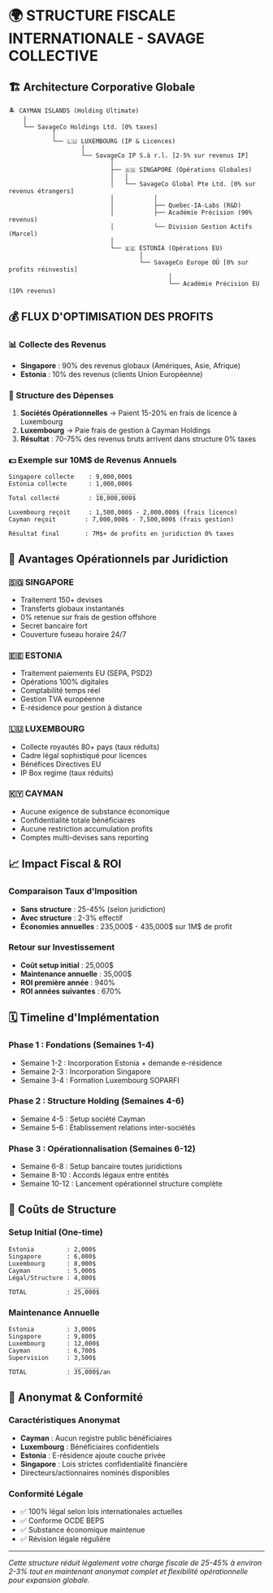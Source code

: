 # 🌍 STRUCTURE FISCALE INTERNATIONALE - SAVAGE COLLECTIVE

## 🏗️ Architecture Corporative Globale

```
🏝️ CAYMAN ISLANDS (Holding Ultimate)
    │
    └── SavageCo Holdings Ltd. [0% taxes]
            │
            └── 🇱🇺 LUXEMBOURG (IP & Licences)
                    │
                    └── SavageCo IP S.à r.l. [2-5% sur revenus IP]
                            │
                            ├── 🇸🇬 SINGAPORE (Opérations Globales)
                            │   │
                            │   └── SavageCo Global Pte Ltd. [0% sur revenus étrangers]
                            │           │
                            │           ├── Quebec-IA-Labs (R&D)
                            │           ├── Académie Précision (90% revenus)
                            │           └── Division Gestion Actifs (Marcel)
                            │
                            └── 🇪🇪 ESTONIA (Opérations EU)
                                    │
                                    └── SavageCo Europe OÜ [0% sur profits réinvestis]
                                            │
                                            └── Académie Précision EU (10% revenus)
```

## 💰 FLUX D'OPTIMISATION DES PROFITS

### 📊 Collecte des Revenus
- **Singapore** : 90% des revenus globaux (Amériques, Asie, Afrique)
- **Estonia** : 10% des revenus (clients Union Européenne)

### 🔄 Structure des Dépenses
1. **Sociétés Opérationnelles** → Paient 15-20% en frais de licence à Luxembourg
2. **Luxembourg** → Paie frais de gestion à Cayman Holdings
3. **Résultat** : 70-75% des revenus bruts arrivent dans structure 0% taxes

### 💵 Exemple sur 10M$ de Revenus Annuels
```
Singapore collecte    : 9,000,000$
Estonia collecte      : 1,000,000$
                        ___________
Total collecté        : 10,000,000$

Luxembourg reçoit     : 1,500,000$ - 2,000,000$ (frais licence)
Cayman reçoit        : 7,000,000$ - 7,500,000$ (frais gestion)

Résultat final       : 7M$+ de profits en juridiction 0% taxes
```

## 🎯 Avantages Opérationnels par Juridiction

### 🇸🇬 **SINGAPORE**
- Traitement 150+ devises
- Transferts globaux instantanés
- 0% retenue sur frais de gestion offshore
- Secret bancaire fort
- Couverture fuseau horaire 24/7

### 🇪🇪 **ESTONIA**
- Traitement paiements EU (SEPA, PSD2)
- Opérations 100% digitales
- Comptabilité temps réel
- Gestion TVA européenne
- E-résidence pour gestion à distance

### 🇱🇺 **LUXEMBOURG**
- Collecte royautés 80+ pays (taux réduits)
- Cadre légal sophistiqué pour licences
- Bénéfices Directives EU
- IP Box regime (taux réduits)

### 🇰🇾 **CAYMAN**
- Aucune exigence de substance économique
- Confidentialité totale bénéficiaires
- Aucune restriction accumulation profits
- Comptes multi-devises sans reporting

## 📈 Impact Fiscal & ROI

### Comparaison Taux d'Imposition
- **Sans structure** : 25-45% (selon juridiction)
- **Avec structure** : 2-3% effectif
- **Économies annuelles** : 235,000$ - 435,000$ sur 1M$ de profit

### Retour sur Investissement
- **Coût setup initial** : 25,000$
- **Maintenance annuelle** : 35,000$
- **ROI première année** : 940%
- **ROI années suivantes** : 670%

## 🗓️ Timeline d'Implémentation

### Phase 1 : Fondations (Semaines 1-4)
- Semaine 1-2 : Incorporation Estonia + demande e-résidence
- Semaine 2-3 : Incorporation Singapore
- Semaine 3-4 : Formation Luxembourg SOPARFI

### Phase 2 : Structure Holding (Semaines 4-6)
- Semaine 4-5 : Setup société Cayman
- Semaine 5-6 : Établissement relations inter-sociétés

### Phase 3 : Opérationnalisation (Semaines 6-12)
- Semaine 6-8 : Setup bancaire toutes juridictions
- Semaine 8-10 : Accords légaux entre entités
- Semaine 10-12 : Lancement opérationnel structure complète

## 💼 Coûts de Structure

### Setup Initial (One-time)
```
Estonia         : 2,000$
Singapore       : 6,000$
Luxembourg      : 8,000$
Cayman          : 5,000$
Légal/Structure : 4,000$
                  _______
TOTAL           : 25,000$
```

### Maintenance Annuelle
```
Estonia         : 3,000$
Singapore       : 9,800$
Luxembourg      : 12,000$
Cayman          : 6,700$
Supervision     : 3,500$
                  _______
TOTAL           : 35,000$/an
```

## 🔐 Anonymat & Conformité

### Caractéristiques Anonymat
- **Cayman** : Aucun registre public bénéficiaires
- **Luxembourg** : Bénéficiaires confidentiels
- **Estonia** : E-résidence ajoute couche privée
- **Singapore** : Lois strictes confidentialité financière
- Directeurs/actionnaires nominés disponibles

### Conformité Légale
- ✅ 100% légal selon lois internationales actuelles
- ✅ Conforme OCDE BEPS
- ✅ Substance économique maintenue
- ✅ Révision légale régulière

---

*Cette structure réduit légalement votre charge fiscale de 25-45% à environ 2-3% tout en maintenant anonymat complet et flexibilité opérationnelle pour expansion globale.*